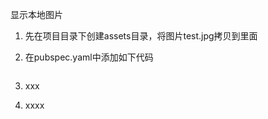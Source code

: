 显示本地图片

1. 先在项目目录下创建assets目录，将图片test.jpg拷贝到里面

2. 在pubspec.yaml中添加如下代码
   
   ```yam

3. xxx

4. xxxx
